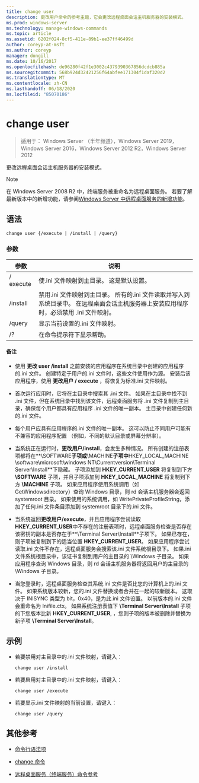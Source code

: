 ```yaml
---
title: change user
description: 更改用户命令的参考主题，它会更改远程桌面会话主机服务器的安装模式。
ms.prod: windows-server
ms.technology: manage-windows-commands
ms.topic: article
ms.assetid: 6202f024-8cf5-411e-89b1-ee37ff46499d
author: coreyp-at-msft
ms.author: coreyp
manager: dongill
ms.date: 10/16/2017
ms.openlocfilehash: de96280f42f1e3002c4379390367856dcdcb885a
ms.sourcegitcommit: 568b924d32421256f64abfee171304f1daf320d2
ms.translationtype: MT
ms.contentlocale: zh-CN
ms.lasthandoff: 06/18/2020
ms.locfileid: "85070186"
---
```

# <a name="change-user"></a>change user

> 适用于： Windows Server （半年频道），Windows Server 2019，Windows Server 2016，Windows Server 2012 R2，Windows Server 2012

更改远程桌面会话主机服务器的安装模式。

> [!NOTE]
> 在 Windows Server 2008 R2 中，终端服务被重命名为远程桌面服务。 若要了解最新版本中的新增功能，请参阅[Windows Server 中远程桌面服务的新增功能](https://docs.microsoft.com/previous-versions/windows/it-pro/windows-server-2012-R2-and-2012/dn283323(v=ws.11))。

## <a name="syntax"></a>语法

```
change user {/execute | /install | /query}
```

### <a name="parameters"></a>参数

| 参数 | 说明 |
| --------- | ----------- |
| / execute | 使.ini 文件映射到主目录。 这是默认设置。 |
| /install | 禁用.ini 文件映射到主目录。 所有的.ini 文件读取并写入到系统目录中。 在远程桌面会话主机服务器上安装应用程序时，必须禁用 .ini 文件映射。 |
| /query | 显示当前设置的.ini 文件映射。 |
| /? | 在命令提示符下显示帮助。 |

#### <a name="remarks"></a>备注

- 使用 **更改 user /install** 之前安装的应用程序在系统目录中创建的应用程序的.ini 文件。 创建特定于用户的.ini 文件时，这些文件使用作为源。 安装后该应用程序，使用 **更改用户 / execute** ，将恢复为标准.ini 文件映射。

- 首次运行应用时，它将在主目录中搜索其 .ini 文件。 如果在主目录中找不到 .ini 文件，但在系统目录中找到该文件，远程桌面服务将 .ini 文件复制到主目录，确保每个用户都具有应用程序 .ini 文件的唯一副本。 主目录中创建任何新的.ini 文件。

- 每个用户应具有应用程序的.ini 文件的唯一副本。 这可以防止不同用户可能有不兼容的应用程序配置 （例如，不同的默认目录或屏幕分辨率）。

- 当系统正在运行时，**更改用户/install**，会发生多种情况。 所有创建的注册表项都将在**\SOFTWARE**子项或**\MACHINE**子项中**HKEY_LOCAL_MACHINE \software\microsoft\windows NT\Currentversion\Terminal Server\Install**下隐藏。 子项添加到 **HKEY_CURRENT_USER** 将复制到下方 **\SOFTWARE** 子项，并且子项添加到 **HKEY_LOCAL_MACHINE** 将复制到下方 **\MACHINE** 子项。 如果应用程序使用系统调用（如 GetWindowsdirectory）查询 Windows 目录，则 rd 会话主机服务器会返回 systemroot 目录。 如果使用的系统调用，如 WritePrivateProfileString，添加了任何.ini 文件条目添加到 systemroot 目录下的.ini 文件。

- 当系统返回**更改用户/execute**，并且应用程序尝试读取**HKEY_CURRENT_USER**中不存在的注册表项时，远程桌面服务检查是否存在该密钥的副本是否存在于**\Terminal Server\Install**子项下。 如果已存在，则子项被复制到下的适当位置 **HKEY_CURRENT_USER**。 如果应用程序尝试读取.ini 文件不存在，远程桌面服务会搜索该.ini 文件系统根目录下。 如果.ini 文件系统根目录中，该证书复制到用户的主目录的 \Windows 子目录。 如果应用程序查询 Windows 目录，则 rd 会话主机服务器将返回用户的主目录的 \Windows 子目录。

- 当您登录时，远程桌面服务检查其系统.ini 文件是否比您的计算机上的.ini 文件。 如果系统版本较新，您的.ini 文件替换或者合并在一起的较新版本。 这取决于 INISYNC 类型为 bit，0x40，是为此.ini 文件设置。 以前版本的.ini 文件会重命名为 Inifile.ctx。 如果系统注册表值下 **\Terminal Server\Install** 子项的下您版本比新 **HKEY_CURRENT_USER**, ，您则子项的版本被删除并替换为新子项 **\Terminal Server\Install**。

## <a name="examples"></a>示例

- 若要禁用对主目录中的.ini 文件映射，请键入︰

  ```
  change user /install
  ```

- 若要启用对主目录中的.ini 文件映射，请键入︰

  ```
  change user /execute
  ```

- 若要显示.ini 文件映射的当前设置，请键入︰

  ```
  change user /query
  ```

## <a name="additional-references"></a>其他参考

- [命令行语法项](command-line-syntax-key.md)

- [change 命令](change.md)

- [远程桌面服务（终端服务）命令参考](remote-desktop-services-terminal-services-command-reference.md)
